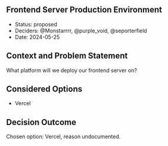 ## Frontend Server Production Environment

- Status: proposed
- Deciders: @Monstarrrr, @purple_void, @seporterfield
- Date: 2024-05-25

## Context and Problem Statement

What platform will we deploy our frontend server on?

## Considered Options

- Vercel

## Decision Outcome

Chosen option: Vercel, reason undocumented.
